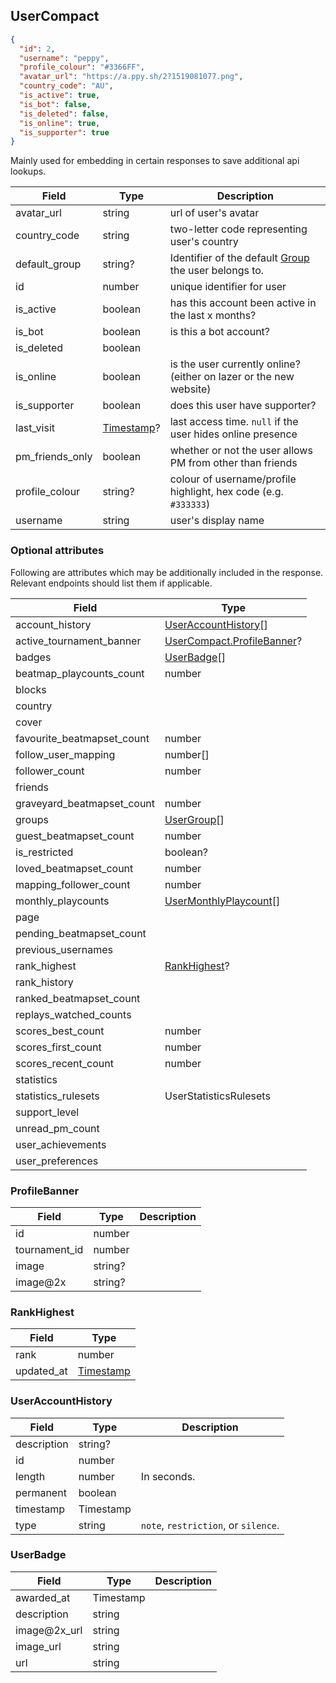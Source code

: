 ## UserCompact
```json
{
  "id": 2,
  "username": "peppy",
  "profile_colour": "#3366FF",
  "avatar_url": "https://a.ppy.sh/2?1519081077.png",
  "country_code": "AU",
  "is_active": true,
  "is_bot": false,
  "is_deleted": false,
  "is_online": true,
  "is_supporter": true
}
```

Mainly used for embedding in certain responses to save additional api lookups.

Field           | Type                      | Description
--------------- | ------------------------- | ----------------------------------------------------------------------
avatar_url      | string                    | url of user's avatar
country_code    | string                    | two-letter code representing user's country
default_group   | string?                   | Identifier of the default [Group](#group) the user belongs to.
id              | number                    | unique identifier for user
is_active       | boolean                   | has this account been active in the last x months?
is_bot          | boolean                   | is this a bot account?
is_deleted      | boolean                   ||
is_online       | boolean                   | is the user currently online? (either on lazer or the new website)
is_supporter    | boolean                   | does this user have supporter?
last_visit      | [Timestamp](#timestamp)?  | last access time. `null` if the user hides online presence
pm_friends_only | boolean                   | whether or not the user allows PM from other than friends
profile_colour  | string?                   | colour of username/profile highlight, hex code (e.g. `#333333`)
username        | string                    | user's display name

<div id="usercompact-optionalattributes" data-unique="usercompact-optionalattributes"></div>

### Optional attributes

Following are attributes which may be additionally included in the response. Relevant endpoints should list them if applicable.

Field                      | Type
---------------------------|-----
account_history            | [UserAccountHistory](#usercompact-useraccounthistory)[]
active_tournament_banner   | [UserCompact.ProfileBanner](#usercompact-profilebanner)?
badges                     | [UserBadge](#usercompact-userbadge)[]
beatmap_playcounts_count   | number
blocks                     | |
country                    | |
cover                      | |
favourite_beatmapset_count | number
follow_user_mapping        | number[]
follower_count             | number
friends                    | |
graveyard_beatmapset_count | number
groups                     | [UserGroup](#usergroup)[]
guest_beatmapset_count     | number
is_restricted              | boolean?
loved_beatmapset_count     | number
mapping_follower_count     | number
monthly_playcounts         | [UserMonthlyPlaycount](#usermonthlyplaycount)[]
page                       | |
pending_beatmapset_count   | |
previous_usernames         | |
rank_highest               | [RankHighest](#usercompact-rankhighest)?
rank_history               | |
ranked_beatmapset_count    | |
replays_watched_counts     | |
scores_best_count          | number
scores_first_count         | number
scores_recent_count        | number
statistics                 | |
statistics_rulesets        | UserStatisticsRulesets
support_level              | |
unread_pm_count            | |
user_achievements          | |
user_preferences           | |

<div id="usercompact-profilebanner" data-unique="usercompact-profilebanner"></div>

### ProfileBanner

Field         | Type        | Description
--------------|-------------|------------
id            | number      | |
tournament_id | number      | |
image         | string?     | |
image@2x      | string?     | |

<div id="usercompact-rankhighest" data-unique="usercompact-rankhighest"></div>

### RankHighest

Field      | Type
-----------|-----
rank       | number
updated_at | [Timestamp](#timestamp)

<div id="usercompact-useraccounthistory" data-unique="usercompact-useraccounthistory"></div>

### UserAccountHistory

Field       | Type      | Description
------------|-----------|------------
description | string?   | |
id          | number    | |
length      | number    | In seconds.
permanent   | boolean   | |
timestamp   | Timestamp | |
type        | string    | `note`, `restriction`, or `silence`.

<div id="usercompact-userbadge" data-unique="usercompact-userbadge"></div>

### UserBadge

Field        | Type      | Description
-------------|-----------|------------
awarded_at   | Timestamp | |
description  | string    | |
image@2x_url | string    | |
image_url    | string    | |
url          | string    | |
